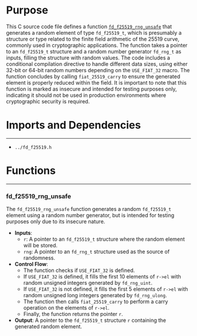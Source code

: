 # Purpose
This C source code file defines a function [`fd_f25519_rng_unsafe`](#fd_f25519_rng_unsafe) that generates a random element of type `fd_f25519_t`, which is presumably a structure or type related to the finite field arithmetic of the 25519 curve, commonly used in cryptographic applications. The function takes a pointer to an `fd_f25519_t` structure and a random number generator `fd_rng_t` as inputs, filling the structure with random values. The code includes a conditional compilation directive to handle different data sizes, using either 32-bit or 64-bit random numbers depending on the `USE_FIAT_32` macro. The function concludes by calling `fiat_25519_carry` to ensure the generated element is properly reduced within the field. It is important to note that this function is marked as insecure and intended for testing purposes only, indicating it should not be used in production environments where cryptographic security is required.
# Imports and Dependencies

---
- `../fd_f25519.h`


# Functions

---
### fd\_f25519\_rng\_unsafe<!-- {{#callable:fd_f25519_rng_unsafe}} -->
The `fd_f25519_rng_unsafe` function generates a random `fd_f25519_t` element using a random number generator, but is intended for testing purposes only due to its insecure nature.
- **Inputs**:
    - `r`: A pointer to an `fd_f25519_t` structure where the random element will be stored.
    - `rng`: A pointer to an `fd_rng_t` structure used as the source of randomness.
- **Control Flow**:
    - The function checks if `USE_FIAT_32` is defined.
    - If `USE_FIAT_32` is defined, it fills the first 10 elements of `r->el` with random unsigned integers generated by `fd_rng_uint`.
    - If `USE_FIAT_32` is not defined, it fills the first 5 elements of `r->el` with random unsigned long integers generated by `fd_rng_ulong`.
    - The function then calls `fiat_25519_carry` to perform a carry operation on the elements of `r->el`.
    - Finally, the function returns the pointer `r`.
- **Output**: A pointer to the `fd_f25519_t` structure `r` containing the generated random element.


